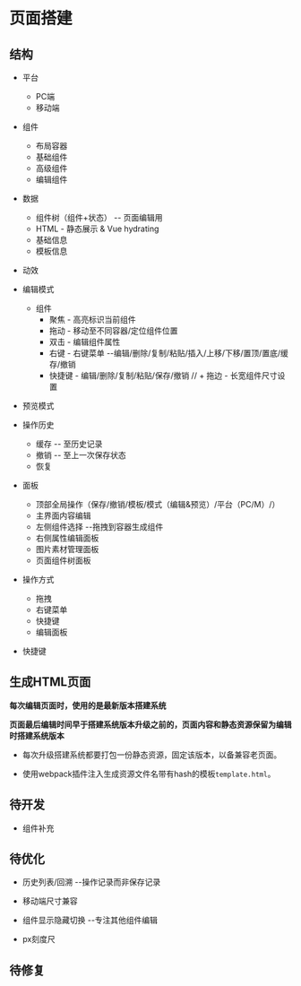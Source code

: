 
# 页面搭建

## 结构

- 平台
    + PC端
    + 移动端

- 组件
    + 布局容器
    + 基础组件
    + 高级组件
    + 编辑组件
    
- 数据
    + 组件树（组件+状态） -- 页面编辑用
    + HTML - 静态展示 & Vue hydrating
    + 基础信息
    + 模板信息

- 动效

- 编辑模式
    + 组件
        + 聚焦 - 高亮标识当前组件
        + 拖动 - 移动至不同容器/定位组件位置
        + 双击 - 编辑组件属性
        + 右键 - 右键菜单 --编辑/删除/复制/粘贴/插入/上移/下移/置顶/置底/缓存/撤销
        + 快捷键 - 编辑/删除/复制/粘贴/保存/撤销
        // + 拖边 - 长宽组件尺寸设置

- 预览模式

- 操作历史
    + 缓存 -- 至历史记录
    + 撤销 -- 至上一次保存状态
    + 恢复

- 面板
    + 顶部全局操作（保存/撤销/模板/模式（编辑&预览）/平台（PC/M）/）
    + 主界面内容编辑
    + 左侧组件选择 --拖拽到容器生成组件
    + 右侧属性编辑面板
    + 图片素材管理面板
    + 页面组件树面板

- 操作方式
    + 拖拽
    + 右键菜单
    + 快捷键
    + 编辑面板

- 快捷键

## 生成HTML页面

**每次编辑页面时，使用的是最新版本搭建系统**

**页面最后编辑时间早于搭建系统版本升级之前的，页面内容和静态资源保留为编辑时搭建系统版本**

- 每次升级搭建系统都要打包一份静态资源，固定该版本，以备兼容老页面。

- 使用webpack插件注入生成资源文件名带有hash的模板`template.html`。

## 待开发

- 组件补充

## 待优化

- 历史列表/回溯 --操作记录而非保存记录

- 移动端尺寸兼容

- 组件显示隐藏切换 --专注其他组件编辑

- px刻度尺

## 待修复
